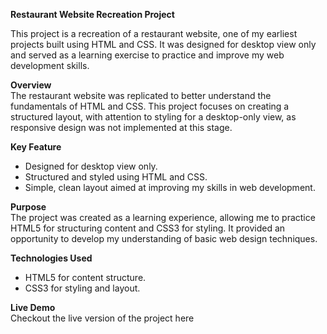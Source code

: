 **Restaurant Website Recreation Project**    

This project is a recreation of a restaurant website, one of my earliest projects built using HTML and CSS. It was designed for desktop view only and served as a learning exercise to practice and improve my web development skills.

**Overview**    
The restaurant website was replicated to better understand the fundamentals of HTML and CSS. This project focuses on creating a structured layout, with attention to styling for a desktop-only view, as responsive design was not implemented at this stage.

**Key Feature**
- Designed for desktop view only.
- Structured and styled using HTML and CSS.
- Simple, clean layout aimed at improving my skills in web development.
  
**Purpose**    
The project was created as a learning experience, allowing me to practice HTML5 for structuring content and CSS3 for styling. It provided an opportunity to develop my understanding of basic web design techniques.

**Technologies Used**
- HTML5 for content structure.
- CSS3 for styling and layout.

**Live Demo**    
Checkout the live version of the project here
